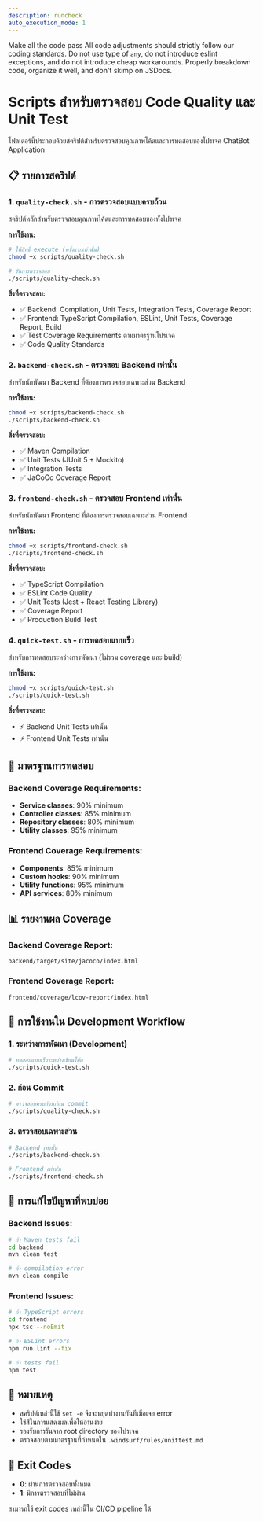 ```yaml
---
description: runcheck
auto_execution_mode: 1
---
```


Make all the code pass All code adjustments should strictly follow our coding standards. Do not use type of `any`, do not introduce eslint exceptions, and do not introduce cheap workarounds. Properly breakdown code, organize it well, and don't skimp on JSDocs.

# Scripts สำหรับตรวจสอบ Code Quality และ Unit Test

โฟลเดอร์นี้ประกอบด้วยสคริปต์สำหรับตรวจสอบคุณภาพโค้ดและการทดสอบของโปรเจค ChatBot Application

## 📋 รายการสคริปต์

### 1. `quality-check.sh` - การตรวจสอบแบบครบถ้วน
สคริปต์หลักสำหรับตรวจสอบคุณภาพโค้ดและการทดสอบของทั้งโปรเจค

**การใช้งาน:**
```bash
# ให้สิทธิ์ execute (ครั้งแรกเท่านั้น)
chmod +x scripts/quality-check.sh

# รันการตรวจสอบ
./scripts/quality-check.sh
```

**สิ่งที่ตรวจสอบ:**
- ✅ Backend: Compilation, Unit Tests, Integration Tests, Coverage Report
- ✅ Frontend: TypeScript Compilation, ESLint, Unit Tests, Coverage Report, Build
- ✅ Test Coverage Requirements ตามมาตรฐานโปรเจค
- ✅ Code Quality Standards

### 2. `backend-check.sh` - ตรวจสอบ Backend เท่านั้น
สำหรับนักพัฒนา Backend ที่ต้องการตรวจสอบเฉพาะส่วน Backend

**การใช้งาน:**
```bash
chmod +x scripts/backend-check.sh
./scripts/backend-check.sh
```

**สิ่งที่ตรวจสอบ:**
- ✅ Maven Compilation
- ✅ Unit Tests (JUnit 5 + Mockito)
- ✅ Integration Tests
- ✅ JaCoCo Coverage Report

### 3. `frontend-check.sh` - ตรวจสอบ Frontend เท่านั้น
สำหรับนักพัฒนา Frontend ที่ต้องการตรวจสอบเฉพาะส่วน Frontend

**การใช้งาน:**
```bash
chmod +x scripts/frontend-check.sh
./scripts/frontend-check.sh
```

**สิ่งที่ตรวจสอบ:**
- ✅ TypeScript Compilation
- ✅ ESLint Code Quality
- ✅ Unit Tests (Jest + React Testing Library)
- ✅ Coverage Report
- ✅ Production Build Test

### 4. `quick-test.sh` - การทดสอบแบบเร็ว
สำหรับการทดสอบระหว่างการพัฒนา (ไม่รวม coverage และ build)

**การใช้งาน:**
```bash
chmod +x scripts/quick-test.sh
./scripts/quick-test.sh
```

**สิ่งที่ตรวจสอบ:**
- ⚡ Backend Unit Tests เท่านั้น
- ⚡ Frontend Unit Tests เท่านั้น

## 🎯 มาตรฐานการทดสอบ

### Backend Coverage Requirements:
- **Service classes**: 90% minimum
- **Controller classes**: 85% minimum
- **Repository classes**: 80% minimum
- **Utility classes**: 95% minimum

### Frontend Coverage Requirements:
- **Components**: 85% minimum
- **Custom hooks**: 90% minimum
- **Utility functions**: 95% minimum
- **API services**: 80% minimum

## 📊 รายงานผล Coverage

### Backend Coverage Report:
```
backend/target/site/jacoco/index.html
```

### Frontend Coverage Report:
```
frontend/coverage/lcov-report/index.html
```

## 🚀 การใช้งานใน Development Workflow

### 1. ระหว่างการพัฒนา (Development)
```bash
# ทดสอบแบบเร็วระหว่างเขียนโค้ด
./scripts/quick-test.sh
```

### 2. ก่อน Commit
```bash
# ตรวจสอบครบถ้วนก่อน commit
./scripts/quality-check.sh
```

### 3. ตรวจสอบเฉพาะส่วน
```bash
# Backend เท่านั้น
./scripts/backend-check.sh

# Frontend เท่านั้น
./scripts/frontend-check.sh
```

## 🔧 การแก้ไขปัญหาที่พบบ่อย

### Backend Issues:
```bash
# ถ้า Maven tests fail
cd backend
mvn clean test

# ถ้า compilation error
mvn clean compile
```

### Frontend Issues:
```bash
# ถ้า TypeScript errors
cd frontend
npx tsc --noEmit

# ถ้า ESLint errors
npm run lint --fix

# ถ้า tests fail
npm test
```

## 📝 หมายเหตุ

- สคริปต์เหล่านี้ใช้ `set -e` จึงจะหยุดทำงานทันทีเมื่อเจอ error
- ใช้สีในการแสดงผลเพื่อให้อ่านง่าย
- รองรับการรันจาก root directory ของโปรเจค
- ตรวจสอบตามมาตรฐานที่กำหนดใน `.windsurf/rules/unittest.md`

## 🎨 Exit Codes

- **0**: ผ่านการตรวจสอบทั้งหมด
- **1**: มีการตรวจสอบที่ไม่ผ่าน

สามารถใช้ exit codes เหล่านี้ใน CI/CD pipeline ได้

